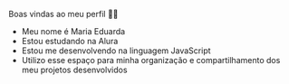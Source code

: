 Boas vindas ao meu perfil 💙💙

- Meu nome é Maria Eduarda
- Estou estudando na Alura
- Estou me desenvolvendo na linguagem JavaScript
- Utilizo esse espaço para minha organização e compartilhamento dos meu projetos desenvolvidos
